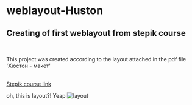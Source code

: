 # weblayout-Huston
## Creating of first weblayout from stepik course
<br><p>This project was created according to the layout attached in the pdf file 'Хюстон - макет'</p>
<br><a href = 'https://stepik.org/course/38218/syllabus'>Stepik course link</a>

oh, this is layout?! Yeap
![layout](https://github.com/ksen322/weblayout-Huston/blob/main/%D0%A5%D1%8C%D1%8E%D1%81%D1%82%D0%BE%D0%BD.png)
